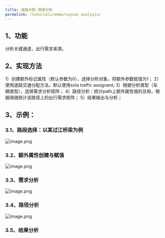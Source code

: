 ```yaml
---
title: 道路分配-溯源分析
permalink: /tutorials/emme/suyuan_analysis/
---
```



## 1、功能
分析关键通道，出行需求来源。
## 2、实现方法
1）创建额外标记属性（默认参数为0），选择分析对象，将额外参数赋值为1；
2）使用道路交通分配方法，默认使用sola traffic assignent;
3）根据分析类型（车辆类型），选择需求分析矩阵；
4）路径分析：统计path上额外属性值的总和，根据阈值统计该路径上的出行需求矩阵；
5）结果输出与分析；

## 3、示例：
### 3.1、路段选择：以某过江桥梁为例
![image.png](/assets/images/emme/1678934802360-6df746f8-ae9e-48c4-98b2-a3434707dddd.png)

### 3.2、额外属性创建与赋值
![image.png](/assets/images/emme/1678934854804-e3b69835-235a-4f19-aa89-48595b794dde.png)

### 3.3、需求分析
![image.png](/assets/images/emme/1678934898273-915788a1-1da7-48d4-915f-4911dcd47da7.png)

### 3.4、路径分析
![image.png](/assets/images/emme/1678934921553-ef709b25-7a74-43b9-83a2-72345fcdde58.png)

### 3.5、结果分析


